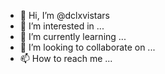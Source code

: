 - 👋 Hi, I’m @dclxvistars
- 👀 I’m interested in ...
- 🌱 I’m currently learning ...
- 💞️ I’m looking to collaborate on ...
- 📫 How to reach me ...

<!---
dclxvistars/dclxvistars is a ✨ special ✨ repository because its `README.md` (this file) appears on your GitHub profile.
You can click the Preview link to take a look at your changes.
--->
